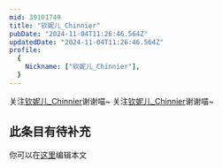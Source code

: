```yaml
---
mid: 39101749
title: "钦妮儿_Chinnier"
pubDate: "2024-11-04T11:26:46.564Z"
updatedDate: "2024-11-04T11:26:46.564Z"
profile:
  {
    Nickname: ["钦妮儿_Chinnier"],
  }
---
```


关注[钦妮儿_Chinnier](https://space.bilibili.com/39101749)谢谢喵~ 关注[钦妮儿_Chinnier](https://space.bilibili.com/39101749)谢谢喵~

## 此条目有待补充
你可以在[这里](https://github.com/Yuhanawa/VTuber.ICU-Content/edit/master/v/钦妮儿_Chinnier/index.md)编辑本文

